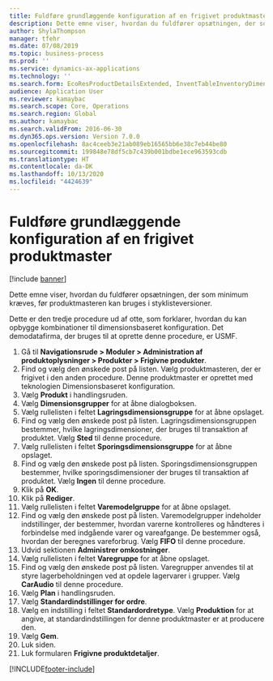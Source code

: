```yaml
---
title: Fuldføre grundlæggende konfiguration af en frigivet produktmaster
description: Dette emne viser, hvordan du fuldfører opsætningen, der som minimum kræves, før produktmasteren kan bruges i styklisteversioner.
author: ShylaThompson
manager: tfehr
ms.date: 07/08/2019
ms.topic: business-process
ms.prod: ''
ms.service: dynamics-ax-applications
ms.technology: ''
ms.search.form: EcoResProductDetailsExtended, InventTableInventoryDimensionGroups, InventItemOrderSetup
audience: Application User
ms.reviewer: kamaybac
ms.search.scope: Core, Operations
ms.search.region: Global
ms.author: kamaybac
ms.search.validFrom: 2016-06-30
ms.dyn365.ops.version: Version 7.0.0
ms.openlocfilehash: 8ac4ceeb3e21ab089eb16565bb6e38c7eb44be80
ms.sourcegitcommit: 199848e78df5cb7c439b001bdbe1ece963593cdb
ms.translationtype: HT
ms.contentlocale: da-DK
ms.lasthandoff: 10/13/2020
ms.locfileid: "4424639"
---
```

# <a name="complete-basic-setup-of-a-released-product-master"></a>Fuldføre grundlæggende konfiguration af en frigivet produktmaster

[!include [banner](../../includes/banner.md)]

Dette emne viser, hvordan du fuldfører opsætningen, der som minimum kræves, før produktmasteren kan bruges i styklisteversioner.

Dette er den tredje procedure ud af otte, som forklarer, hvordan du kan opbygge kombinationer til dimensionsbaseret konfiguration. Det demodatafirma, der bruges til at oprette denne procedure, er USMF.

1. Gå til **Navigationsrude > Moduler > Administration af produktoplysninger > Produkter > Frigivne produkter**.
2. Find og vælg den ønskede post på listen. Vælg produktmasteren, der er frigivet i den anden procedure. Denne produktmaster er oprettet med teknologien Dimensionsbaseret konfiguration.  
3. Vælg **Produkt** i handlingsruden.
4. Vælg **Dimensionsgrupper** for at åbne dialogboksen.
5. Vælg rullelisten i feltet **Lagringsdimensionsgruppe** for at åbne opslaget.
6. Find og vælg den ønskede post på listen. Lagringsdimensionsgruppen bestemmer, hvilke lagringsdimensioner, der bruges til transaktion af produktet. Vælg **Sted** til denne procedure.  
7. Vælg rullelisten i feltet **Sporingsdimensionsgruppe** for at åbne opslaget.
8. Find og vælg den ønskede post på listen. Sporingsdimensionsgruppen bestemmer, hvilke sporingsdimensioner der bruges til transaktion af produktet. Vælg **Ingen** til denne procedure.  
9. Klik på **OK**.
10. Klik på **Rediger**.
11. Vælg rullelisten i feltet **Varemodelgruppe** for at åbne opslaget.
12. Find og vælg den ønskede post på listen. Varemodelgrupper indeholder indstillinger, der bestemmer, hvordan varerne kontrolleres og håndteres i forbindelse med indgående varer og vareafgange. De bestemmer også, hvordan der beregnes vareforbrug. Vælg **FIFO** til denne procedure.  
13. Udvid sektionen **Administrer omkostninger**.
14. Vælg rullelisten i feltet **Varegruppe** for at åbne opslaget.
15. Find og vælg den ønskede post på listen. Varegrupper anvendes til at styre lagerbeholdningen ved at opdele lagervarer i grupper. Vælg **CarAudio** til denne procedure.  
16. Vælg **Plan** i handlingsruden.
17. Vælg **Standardindstillinger for ordre**.
18. Vælg en indstilling i feltet **Standardordretype**. Vælg **Produktion** for at angive, at standardindstillingen for denne produktmaster er at producere den.  
19. Vælg **Gem**.
20. Luk siden.
21. Luk formularen **Frigivne produktdetaljer**.



[!INCLUDE[footer-include](../../../includes/footer-banner.md)]
